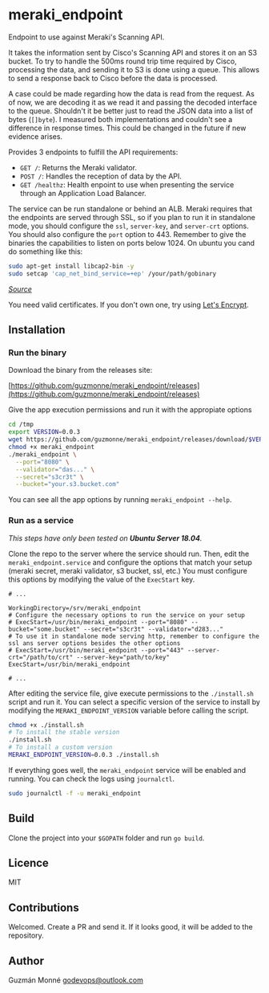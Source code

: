 # meraki_endpoint

Endpoint to use against Meraki's Scanning API.

It takes the information sent by Cisco's Scanning API and stores it on an S3 bucket. To try to handle the 500ms round trip time required by Cisco, processing the data, and sending it to S3 is done using a queue. This allows to send a response back to Cisco before the data is processed.

A case could be made regarding how the data is read from the request. As of now, we are decoding it as we read it and passing the decoded interface to the queue. Shouldn't it be better just to read the JSON data into a list of bytes (`[]byte`). I measured both implementations and couldn't see a difference in response times. This could be changed in the future if new evidence arises.

Provides 3 endpoints to fulfill the API requirements:

- `GET /`: Returns the Meraki validator.
- `POST /`: Handles the reception of data by the API.
- `GET /healthz`: Health enpoint to use when presenting the service through an Application Load Balancer.

The service can be run standalone or behind an ALB. Meraki requires that the endpoints are served through SSL, so if you plan to run it in standalone mode, you should configure the `ssl`, `server-key`, and `server-crt` options. You should also configure the `port` option to 443. Remember to give the binaries the capabilities to listen on ports below 1024. On ubuntu you cand do something like this:

```bash
sudo apt-get install libcap2-bin -y
sudo setcap 'cap_net_bind_service=+ep' /your/path/gobinary
```

_[Source](https://fabianlee.org/2017/05/21/golang-running-a-go-binary-as-a-systemd-service-on-ubuntu-16-04/)_

You need valid certificates. If you don't own one, try using [Let's Encrypt](https://letsencrypt.org).

## Installation

### Run the binary

Download the binary from the releases site:

[https://github.com/guzmonne/meraki_endpoint/releases](https://github.com/guzmonne/meraki_endpoint/releases)

Give the app execution permissions and run it with the appropiate options

```bash
cd /tmp
export VERSION=0.0.3
wget https://github.com/guzmonne/meraki_endpoint/releases/download/$VERSION/meraki_endpoint
chmod +x meraki_endpoint
./meraki_endpoint \
  --port="8080" \
  --validator="das..." \
  --secret="s3cr3t" \
  --bucket="your.s3.bucket.com"
```

You can see all the app options by running `meraki_endpoint --help`.

### Run as a service

_This steps have only been tested on **Ubuntu Server 18.04**._

Clone the repo to the server where the service should run. Then, edit the `meraki_endpoint.service` and configure the options that match your setup (meraki secret, meraki validator, s3 bucket, ssl, etc.) You must configure this options by modifying the value of the `ExecStart` key.

```service
# ...

WorkingDirectory=/srv/meraki_endpoint
# Configure the necessary options to run the service on your setup
# ExecStart=/usr/bin/meraki_endpoint --port="8080" --bucket="some.bucket" --secret="s3cr3t" --validator="d283..."
# To use it in standalone mode serving http, remember to configure the ssl ans server options besides the other options
# ExecStart=/usr/bin/meraki_endpoint --port="443" --server-crt="/path/to/crt" --server-key="path/to/key"
ExecStart=/usr/bin/meraki_endpoint

# ...
```

After editing the service file, give execute permissions to the `./install.sh` script and run it. You can select a specific version of the service to install by modifying the `MERAKI_ENDPOINT_VERSION` variable before calling the script.

```bash
chmod +x ./install.sh
# To install the stable version
./install.sh
# To install a custom version
MERAKI_ENDPOINT_VERSION=0.0.3 ./install.sh
```

If everything goes well, the `meraki_endpoint` service will be enabled and running. You can check the logs using `journalctl`.

```bash
sudo journalctl -f -u meraki_endpoint
```

## Build

Clone the project into your `$GOPATH` folder and run `go build`.

## Licence

MIT

## Contributions

Welcomed. Create a PR and send it. If it looks good, it will be added to the repository.

## Author

Guzmán Monné <godevops@outlook.com>

